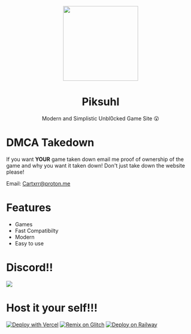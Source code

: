 <p align="center">
<img style="height: 200px;" src="https://cartxrrcodes.github.io/files/pik.png">
</p>
<h1 align="center">Piksuhl</h1>
<p align="center">Modern and Simplistic Unbl0cked Game Site 😮</p>

# DMCA Takedown 
 If you want **YOUR** game taken down email me proof of ownership of the game and why you want it taken down! Don't just take down the website please! 
 
 Email: [Cartxrr@proton.me](mailto:Cartxrr@proton.me) 
# Features
- Games
- Fast Compatibilty
- Modern
- Easy to use

# Discord!!
[![](https://invidget.switchblade.xyz/7gacGPFbMk?theme=dark)](https://discord.gg/7gacGPFbMk)

# Host it your self!!!
[![Deploy with Vercel](https://vercel.com/button)](https://vercel.com/new/clone?repository-url=https%3A%2F%2Fgithub.com%2Fpiksuhl%2Fpiksuhl.github.io)
[![Remix on Glitch](https://binbashbanana.github.io/deploy-buttons/buttons/remade/glitch.svg)](https://glitch.com/edit/#!/import/github/piksuhl/piksuhl.github.io)
[![Deploy on Railway](https://railway.app/button.svg)](https://railway.app/template/0QVzJI?referralCode=FYMcsq)
